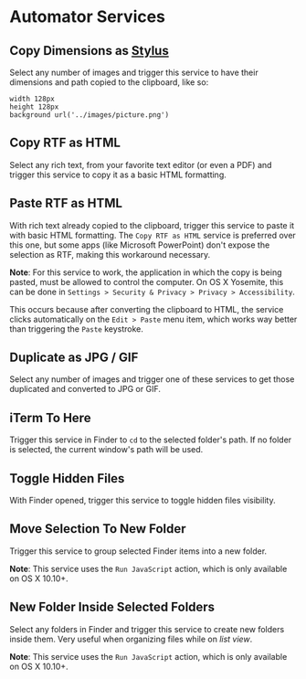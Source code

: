 # Automator Services

## Copy Dimensions as [Stylus](https://github.com/learnboost/stylus)

Select any number of images and trigger this service to have their dimensions and path copied to the clipboard, like so:

```
width 128px
height 128px
background url('../images/picture.png')
```


## Copy RTF as HTML

Select any rich text, from your favorite text editor (or even a PDF) and trigger this service to copy it as a basic HTML formatting.


## Paste RTF as HTML

With rich text already copied to the clipboard, trigger this service to paste it with basic HTML formatting. The `Copy RTF as HTML` service is preferred over this one, but some apps (like Microsoft PowerPoint) don't expose the selection as RTF, making this workaround necessary.

**Note**: For this service to work, the application in which the copy is being pasted, must be allowed to control the computer. On OS X Yosemite, this can be done in `Settings > Security & Privacy > Privacy > Accessibility`.

This occurs because after converting the clipboard to HTML, the service clicks automatically on the `Edit > Paste` menu item, which works way better than triggering the `Paste` keystroke.


## Duplicate as JPG / GIF

Select any number of images and trigger one of these services to get those duplicated and converted to JPG or GIF.


## iTerm To Here

Trigger this service in Finder to `cd` to the selected folder's path. If no folder is selected, the current window's path will be used.


## Toggle Hidden Files

With Finder opened, trigger this service to toggle hidden files visibility.


## Move Selection To New Folder

Trigger this service to group selected Finder items into a new folder.

**Note**: This service uses the `Run JavaScript` action, which is only available on OS X 10.10+.


## New Folder Inside Selected Folders

Select any folders in Finder and trigger this service to create new folders inside them. Very useful when organizing files while on _list view_.

**Note**: This service uses the `Run JavaScript` action, which is only available on OS X 10.10+.
